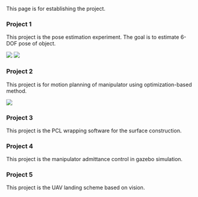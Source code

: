 This page is for establishing the project.

### Project 1

This project is the pose estimation experiment. The goal is to estimate 6-DOF pose of object.

<img src="https://CQUhaozh.github.io/images/cellRender.gif">

<img src="https://CQUhaozh.github.io/images/cell_6DOF_Pose.jpg">

### **Project 2**

This project is for motion planning of manipulator using optimization-based method.

<img src="https://CQUhaozh.github.io/images/GP_MotionPlanning.gif">

### **Project 3**

This project is the PCL wrapping software for the surface construction.



### **Project 4** 

This project is the manipulator admittance control in gazebo simulation.



### **Project 5**

This project is the UAV landing scheme based on vision.



